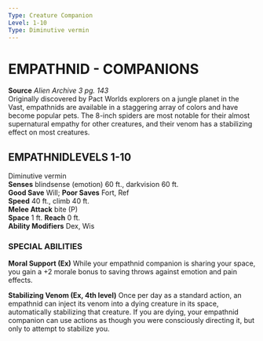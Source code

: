 ```yaml
---
Type: Creature Companion
Level: 1-10
Type: Diminutive vermin  
---
```

# EMPATHNID - COMPANIONS

**Source** _Alien Archive 3 pg. 143_  
Originally discovered by Pact Worlds explorers on a jungle planet in the Vast, empathnids are available in a staggering array of colors and have become popular pets. The 8-inch spiders are most notable for their almost supernatural empathy for other creatures, and their venom has a stabilizing effect on most creatures.

## EMPATHNIDLEVELS 1-10

Diminutive vermin  
**Senses** blindsense (emotion) 60 ft., darkvision 60 ft.  
**Good Save** Will; **Poor Saves** Fort, Ref  
**Speed** 40 ft., climb 40 ft.  
**Melee Attack** bite (P)  
**Space** 1 ft. **Reach** 0 ft.  
**Ability Modifiers** Dex, Wis  

### SPECIAL ABILITIES

**Moral Support (Ex)** While your empathnid companion is sharing your space, you gain a +2 morale bonus to saving throws against emotion and pain effects.

**Stabilizing Venom (Ex, 4th level)** Once per day as a standard action, an empathnid can inject its venom into a dying creature in its space, automatically stabilizing that creature. If you are dying, your empathnid companion can use actions as though you were consciously directing it, but only to attempt to stabilize you.
